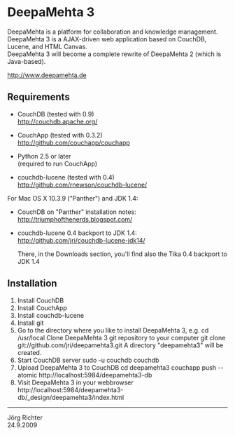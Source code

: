 
DeepaMehta 3
============

DeepaMehta is a platform for collaboration and knowledge management.  
DeepaMehta 3 is a AJAX-driven web application based on CouchDB, Lucene, and HTML Canvas.  
DeepaMehta 3 will become a complete rewrite of DeepaMehta 2 (which is Java-based).

<http://www.deepamehta.de>


Requirements
------------

* CouchDB (tested with 0.9)  
  <http://couchdb.apache.org/>

* CouchApp (tested with 0.3.2)  
  <http://github.com/couchapp/couchapp>

* Python 2.5 or later  
  (required to run CouchApp)

* couchdb-lucene (tested with 0.4)  
  <http://github.com/rnewson/couchdb-lucene/>

For Mac OS X 10.3.9 ("Panther") and JDK 1.4:

* CouchDB on "Panther" installation notes:  
  <http://triumphofthenerds.blogspot.com/>

* couchdb-lucene 0.4 backport to JDK 1.4:  
  <http://github.com/jri/couchdb-lucene-jdk14/>

  There, in the Downloads section, you'll find also the Tika 0.4 backport to JDK 1.4


Installation
------------

1.  Install CouchDB
2.  Install CouchApp
3.  Install couchdb-lucene
4.  Install git
5.  Go to the directory where you like to install DeepaMehta 3, e.g.
        cd /usr/local
    Clone DeepaMehta 3 git repository to your computer
        git clone git://github.com/jri/deepamehta3.git
    A directory "deepamehta3" will be created.
6.  Start CouchDB server
        sudo -u couchdb couchdb
7.  Upload DeepaMehta 3 to CouchDB
        cd deepamehta3
        couchapp push --atomic http://localhost:5984/deepamehta3-db
8.  Visit DeepaMehta 3 in your webbrowser
        http://localhost:5984/deepamehta3-db/_design/deepamehta3/index.html


------------
Jörg Richter  
24.9.2009

